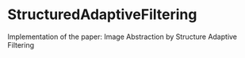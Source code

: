 # StructuredAdaptiveFiltering
Implementation of the paper: Image Abstraction by Structure Adaptive Filtering
